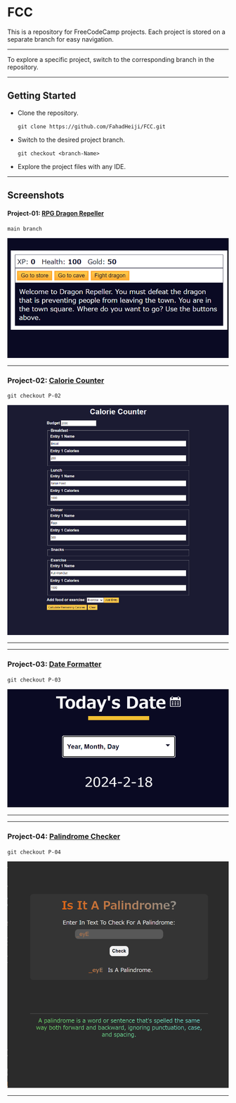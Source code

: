 # FCC
This is a repository for FreeCodeCamp projects. Each project is stored on a separate branch for easy navigation.
___

To explore a specific project, switch to the corresponding branch in the repository.

___

## Getting Started

- Clone the repository.

  ```git
  git clone https://github.com/FahadHeiji/FCC.git
  ```
- Switch to the desired project branch.

  ```git
  git checkout <branch-Name>
  ```

- Explore the project files with any IDE.
___


## Screenshots
#### Project-01: [RPG Dragon Repeller](https://rpg-heiji.netlify.app)
```git
main branch
```

![Project-01-Preview](https://github.com/FahadHeiji/FCC/blob/main/imgs/Project-01.png)
____
### Project-02: [Calorie Counter](https://calorie-counter-heiji.netlify.app)

  
```git
git checkout P-02
```

![Project-02-Preview](https://github.com/FahadHeiji/FCC/blob/main/imgs/Project-02.png)
____
____
### Project-03: [Date Formatter](https://date-formatter.netlify.app)

  
```git
git checkout P-03
```

![Project-03-Preview](https://github.com/FahadHeiji/FCC/blob/main/imgs/Project-03.png)
____
____
### Project-04: [Palindrome Checker](https://palindrome-checker-heiji.netlify.app)

  
```git
git checkout P-04
```

![Project-04-Preview](https://github.com/FahadHeiji/FCC/blob/main/imgs/Project-04.png)
____
